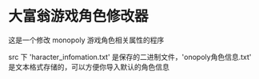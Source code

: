 # 大富翁游戏角色修改器

这是一个修改 monopoly 游戏角色相关属性的程序  

src 下 'haracter_infomation.txt' 是保存的二进制文件，'onopoly角色信息.txt' 是文本格式存储的，可以方便你导入默认的角色信息
